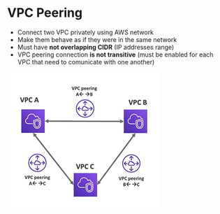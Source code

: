 # VPC Peering

- Connect two VPC privately using AWS network
- Make them behave as if they were in the same network
- Must have **not overlapping CIDR** (IP addresses range)
- VPC peering connection **is not transitive** (must be enabled for each VPC that need to comunicate with one another)

![VPC Peering](../../images/networking/vpc_peering.png)